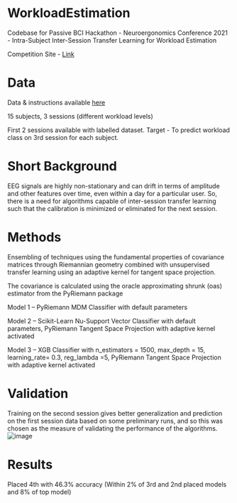 # WorkloadEstimation
Codebase for Passive BCI Hackathon - Neuroergonomics Conference 2021 - Intra-Subject Inter-Session Transfer Learning for Workload Estimation

Competition Site - [Link](https://www.neuroergonomicsconference.um.ifi.lmu.de/pbci/)

# Data
Data & instructions available [here](https://zenodo.org/record/4917218#.YNGIVi3pODW)

15 subjects, 3 sessions (different workload levels)

First 2 sessions available with labelled dataset. 
Target - To predict workload class on 3rd session for each subject.

# Short Background
EEG signals are highly non-stationary and can drift in terms of amplitude and other features over time, even within a day for a particular user. So, there is a need for algorithms capable of inter-session transfer learning such that the calibration is minimized or eliminated for the next session.

# Methods
Ensembling of techniques using the fundamental properties of covariance matrices through Riemannian geometry combined with unsupervised transfer learning using an adaptive kernel for tangent space projection.

The covariance is calculated using the oracle approximating shrunk (oas) estimator from the PyRiemann package

Model 1 – PyRiemann MDM Classifier with default parameters

Model 2 – Scikit-Learn Nu-Support Vector Classifier with default parameters, PyRiemann Tangent Space Projection with adaptive kernel activated

Model 3 –  XGB Classifier with n_estimators = 1500, max_depth = 15, learning_rate= 0.3, reg_lambda =5, PyRiemann Tangent Space Projection with adaptive kernel activated


# Validation
Training on the second session gives better generalization and prediction on the first session data based on some preliminary runs, and so this was chosen as the measure of validating the performance of the algorithms.
![image](https://user-images.githubusercontent.com/47829318/132094695-3905c7d6-0922-4655-906a-13356f5743b3.png)


# Results
Placed 4th with 46.3% accuracy (Within 2% of 3rd and 2nd placed models and 8% of top model)
